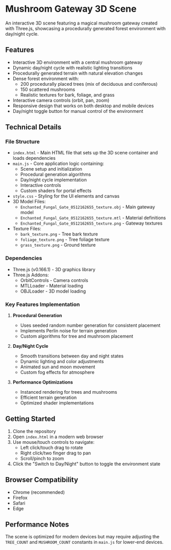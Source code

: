 # Mushroom Gateway 3D Scene

An interactive 3D scene featuring a magical mushroom gateway created with Three.js, showcasing a procedurally generated forest environment with day/night cycle.

## Features

- Interactive 3D environment with a central mushroom gateway
- Dynamic day/night cycle with realistic lighting transitions
- Procedurally generated terrain with natural elevation changes
- Dense forest environment with:
  - 200 procedurally placed trees (mix of deciduous and coniferous)
  - 150 scattered mushrooms
  - Realistic textures for bark, foliage, and grass
- Interactive camera controls (orbit, pan, zoom)
- Responsive design that works on both desktop and mobile devices
- Day/night toggle button for manual control of the environment

## Technical Details

### File Structure

- `index.html` - Main HTML file that sets up the 3D scene container and loads dependencies
- `main.js` - Core application logic containing:
  - Scene setup and initialization
  - Procedural generation algorithms
  - Day/night cycle implementation
  - Interactive controls
  - Custom shaders for portal effects
- `style.css` - Styling for the UI elements and canvas
- 3D Model Files:
  - `Enchanted_Fungal_Gate_0512162655_texture.obj` - Main gateway model
  - `Enchanted_Fungal_Gate_0512162655_texture.mtl` - Material definitions
  - `Enchanted_Fungal_Gate_0512162655_texture.png` - Gateway textures
- Texture Files:
  - `bark_texture.png` - Tree bark texture
  - `foliage_texture.png` - Tree foliage texture
  - `grass_texture.png` - Ground texture

### Dependencies

- Three.js (v0.166.1) - 3D graphics library
- Three.js Addons:
  - OrbitControls - Camera controls
  - MTLLoader - Material loading
  - OBJLoader - 3D model loading

### Key Features Implementation

1. **Procedural Generation**
   - Uses seeded random number generation for consistent placement
   - Implements Perlin noise for terrain generation
   - Custom algorithms for tree and mushroom placement

2. **Day/Night Cycle**
   - Smooth transitions between day and night states
   - Dynamic lighting and color adjustments
   - Animated sun and moon movement
   - Custom fog effects for atmosphere

3. **Performance Optimizations**
   - Instanced rendering for trees and mushrooms
   - Efficient terrain generation
   - Optimized shader implementations

## Getting Started

1. Clone the repository
2. Open `index.html` in a modern web browser
3. Use mouse/touch controls to navigate:
   - Left click/touch drag to rotate
   - Right click/two finger drag to pan
   - Scroll/pinch to zoom
4. Click the "Switch to Day/Night" button to toggle the environment state

## Browser Compatibility

- Chrome (recommended)
- Firefox
- Safari
- Edge

## Performance Notes

The scene is optimized for modern devices but may require adjusting the `TREE_COUNT` and `MUSHROOM_COUNT` constants in `main.js` for lower-end devices.